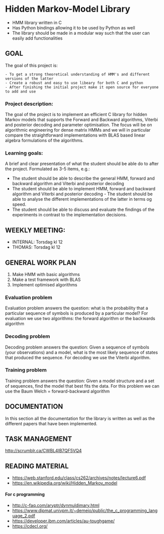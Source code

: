 # Hidden Markov-Model Library

* HMM library written in C 
* Has Python bindings allowing it to be used by Python as well
* The library should be made in a modular way such that the user can easily add functionalities


## GOAL

The goal of this project is:

	- To get a strong theoretical understanding of HMM's and different versions of the latter
	- Create a robust and easy to use libeary for both C and python
	- After finishing the initial project make it open source for everyone to add and use

### Project description:
The goal of the project is to implement an efficient C library for hidden Markov models that supports the Forward and Backward algorithms, Viterbi and posterior decoding and parameter optimisation. The focus will be on algorithmic engineering for dense matrix HMMs and we will in particular compare the straightforward implementations with BLAS based linear algebra formulations of the algorithms.


### Learning goals:
A brief and clear presentation of what the student should be able do to after the project. Formulated as 3-5 items, e.g.: 
* The student should be able to describe the general HMM, forward and backward algorithm and Viterbi and posterior decoding
* The student should be able to implement HMM, forward and backward algorithm and Viterbi and posterior decoding - The student should be able to analyse the different implementations of the latter in terms og speed.
* The student should be able to discuss and evaluate the findings of the experiments in contrast to the implementation decisions.


## WEEKLY MEETING:

* INTERNAL: Torsdag kl 12
* THOMAS: Torsdag kl 12

## GENERAL WORK PLAN

1. Make HMM with basic algorithms
2. Make a test framework with BLAS
3. Implement optimised algorithms


### Evaluation problem
Evaluation problem answers the question: what is the probability that a particular sequence of symbols is produced by a particular model?
For evaluation we use two algorithms: the forward algorithm or the backwards algorithm

### Decoding problem
Decoding problem answers the question: Given a sequence of symbols (your observations) and a model, what is the most likely sequence of states that produced the sequence.
For decoding we use the Viterbi algorithm.

### Training problem
Training problem answers the question: Given a model structure and a set of sequences, find the model that best fits the data.
For this problem we can use the Baum Welch = forward-backward algorithm

## DOCUMENTATION

In this section all the documentation for the library is written as well as the different papers that have been implemented.

## TASK MANAGEMENT 

http://scrumblr.ca/CWBL4IB7QF5VQ4

## READING MATERIAL

* https://web.stanford.edu/class/cs262/archives/notes/lecture6.pdf
* https://en.wikipedia.org/wiki/Hidden_Markov_model

#### For c programming

* http://c-faq.com/aryptr/dynmuldimary.html
* https://www.dipmat.univpm.it/~demeio/public/the_c_programming_language_2.pdf
* https://developer.ibm.com/articles/au-toughgame/
* https://cdecl.org/
